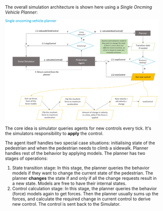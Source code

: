 The overall simulation architecture is shown here using a *Single Oncming Vehicle Planner*:

![Simulation architecture](./images/single-oncoming-vehicle-planner.JPG)

The core idea is simulator queries agents for new controls every tick. It's the simulators responsibility to **apply** the control.

The agent itself handles two special case situations: initialising state of the pedestrian and when the pedestrian needs to climb a sidewalk. Planner handles rest of the behavior by applying models. The planner has two stages of operations:

1. State transition stage: In this stage, the planner queries the behavior models if they want to change the current state of the pedestrian. The planner **changes** the state if and only if all the change requests result in a new state. Models are free to have their internal states.
2. Control calculation stage: In this stage, the planner queries the behavior (force) models again to get forces. Then the planner usually sums up the forces, and calculate the required change in current control to derive new control. The control is sent back to the Simulator.